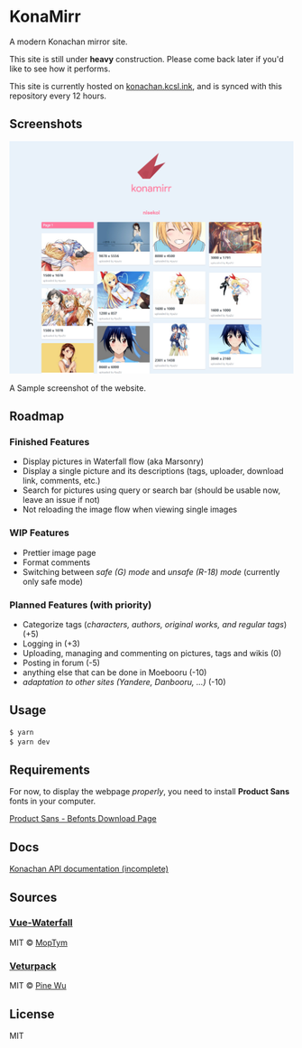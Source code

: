 # KonaMirr

A modern Konachan mirror site.

This site is still under **heavy** construction. Please come back later if you'd 
like to see how it performs.

This site is currently hosted on [konachan.kcsl.ink](http://konachan.kcsl.ink),
and is synced with this repository every 12 hours.

## Screenshots

![](docs/res/scn_upperhalf.png)

A Sample screenshot of the website.

## Roadmap

### Finished Features

- Display pictures in Waterfall flow (aka Marsonry)
- Display a single picture and its descriptions (tags, uploader, download link, 
  comments, etc.)
- Search for pictures using query or search bar (should be usable now, leave an 
  issue if not)
- Not reloading the image flow when viewing single images

### WIP Features

- Prettier image page
- Format comments
- Switching between *safe (G) mode* and *unsafe (R-18) mode* (currently only 
  safe mode)

### Planned Features (with priority)

- Categorize tags (*characters, authors, original works, and regular tags*) (+5)
- Logging in (+3)
- Uploading, managing and commenting on pictures, tags and wikis (0)
- Posting in forum (-5)
- anything else that can be done in Moebooru (-10)
- *adaptation to other sites (Yandere, Danbooru, ...)* (-10)

## Usage

```bash
$ yarn
$ yarn dev
```

## Requirements

For now, to display the webpage *properly*, you need to install **Product Sans**
fonts in your computer.

[Product Sans - Befonts Download Page](https://befonts.com/download/product-sans)

## Docs

[Konachan API documentation (incomplete)](docs/konachan_api.md)

## Sources

### [Vue-Waterfall](https://github.com/MopTym/vue-waterfall)

MIT © [MopTym](https://github.com/MopTym)

### [Veturpack](https://github.com/octref/veturpack)

MIT © [Pine Wu](https://github.com/octref)

## License

MIT 
